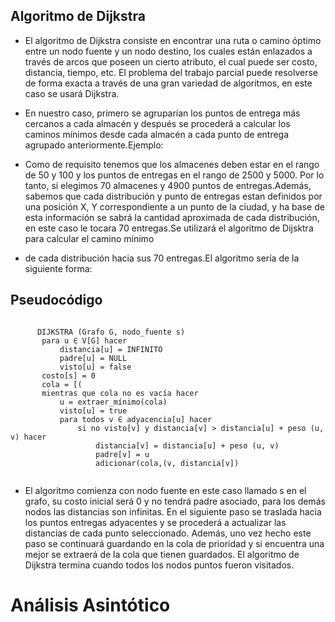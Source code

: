 ## Algoritmo de Dijkstra


- El algoritmo de Dijkstra consiste en encontrar una ruta o camino óptimo entre un nodo fuente y un nodo destino, los cuales están enlazados a través de arcos que 
  poseen un cierto atributo, el cual puede ser costo, distancia, tiempo, etc. El problema del trabajo parcial puede resolverse de forma exacta a través de una gran 
  variedad de algoritmos, en este caso se usará Dijkstra.

- En nuestro caso, primero se agruparían los puntos de entrega más cercanos a cada almacén y después se procederá a calcular los caminos mínimos desde cada almacén a 
  cada punto de entrega agrupado anteriormente.Ejemplo: 

- Como de requisito tenemos que los almacenes deben estar en el rango de 50 y 100 y los puntos de entregas en el rango de 2500 y 5000. Por lo tanto, si elegimos 70 almacenes 
  y 4900 puntos de entregas.Además, sabemos que cada distribución y punto de entregas estan definidos por una posición X, Y correspondiente a un punto de la ciudad, y ha base
  de esta información se sabrá la cantidad aproximada de cada distribución, en este caso le tocara 70 entregas.Se utilizará el algoritmo de Dijsktra para calcular el camino     mínimo
  
- de cada distribución hacia sus 70 entregas.El algoritmo sería de la siguiente forma:

## Pseudocódigo

``` [python]

      DIJKSTRA (Grafo G, nodo_fuente s)       
       para u ∈ V[G] hacer
           distancia[u] = INFINITO
           padre[u] = NULL
           visto[u] = false
       costo[s] = 0
       cola = [(
       mientras que cola no es vacía hacer
           u = extraer_mínimo(cola)
           visto[u] = true
           para todos v ∈ adyacencia[u] hacer
               si no visto[v] y distancia[v] > distancia[u] + peso (u, v) hacer
                   distancia[v] = distancia[u] + peso (u, v)
                   padre[v] = u
                   adicionar(cola,(v, distancia[v])
                   
```

- El algoritmo comienza con nodo fuente en este caso llamado s en el grafo,  su costo inicial será 0 y no tendrá padre asociado, para los demás nodos las distancias son    infinitas.
  En el siguiente paso se traslada hacia los puntos entregas adyacentes y se procederá a actualizar las distancias de cada punto seleccionado. Además, uno vez hecho este paso se 
  continuará guardando en la cola de prioridad y si encuentra una mejor se extraerá de la cola que tienen guardados. El algoritmo de Dijkstra termina cuando todos los nodos  puntos 
  fueron visitados.


# **Análisis Asintótico**





